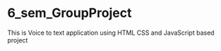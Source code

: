 # 6_sem_GroupProject
This is Voice to text application using HTML CSS and JavaScript based project 
